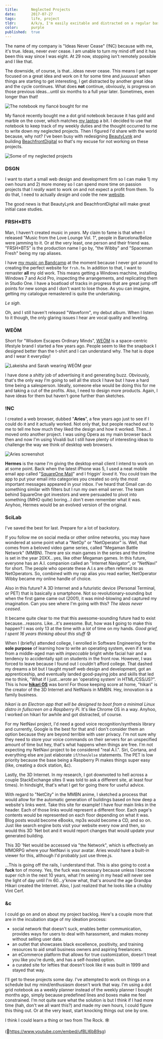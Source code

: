 ```yaml
---
title:      Neglected Projects
date:       2017-07-27
tags:       life, project
tldr:       A/k/a, I'm easily excitable and distracted on a regular basis.
color:      purple
published:  true
---
```


The name of my company is "Ideas Never Cease" (!NC) because with me, it's true. Ideas, never *ever* cease. I am unable to turn my mind off and it has been this way since I was eight. At 29 now, stopping isn't remotely possible and I like that.

The downside, of course, is that...ideas never cease. This means I get super focused on a great idea and work on it for some time and *juuuuust* when things are starting to get interesting, I get distracted by another great idea and the cycle continues. What does **not** continue, obviously, is progress on those previous ideas...until six months to a full year later. Sometimes, even longer than that!

![The notebook my fiancé bought for me](🖼01.jpg)

My fiancé recently bought me a dot grid notebook because it has gold and marble on the cover, which matches [my laptop](/thoughts/2017/macbook-pro-review "My 'MacBook Pro (Late 2016) review'") a bit. I decided to use that notebook to keep track of my weekly duties and the thought occurred to me to write down my neglected projects. Then I figured I'd share with the world because, why not? I've been busy with redesigning [BeautyLynk](https://beautylynk.com "Beauty, on your time") and building [BeachfrontDigital](https://beachfront.digital "Easy domain management") so that's my excuse for not working on these projects.

![Some of my neglected projects](🖼02.jpg)



### DSGN
I want to start a small web design and development firm so I can make 1) my own hours and 2) more money so I can spend more time on passion projects that I *really* want to work on and not expect a profit from them. To do that, I need to actually *design* and code the new [website](https://dsgn.io "My design portfolio, revamp...soon? At some point though, definitely.").

The good news is that BeautyLynk and BeachfrontDigital will make great initial case studies.



### FRSH&times;BTS
Man, I haven't created music in *years*. My claim to fame is that when I released "Music from the Love Lounge Vol. 1", people in Barcelona/Belize were jamming to it. Or at the very least, one person and their friend was. "FRSH&times;BTS" is the production name I go by, "the Wibby" and "Spaceman Fresh" being my rap aliases.

I have [my music on Bandcamp](https://thewibby.bandcamp.com "the Wibby on Bandcamp") at the moment because I never got around to creating the perfect website for `frsh.fm`. In addition to that, I want to remaster **all** my old work. This means getting a Windows machine, installing Windows 7 and Acid Pro, inspecting the arrangements, and replicating them in Studio One. I have a boatload of tracks in progress that are great jump off points for new songs and I don't want to lose those. As you can imagine, getting my catalogue remastered is quite the undertaking.

*Le sigh*.

Oh, and I still haven't released "Waveform", my debut album. When I listen to it though, the only glaring issues I hear are vocal quality and leveling.



### WEÖM
Short for "Wisdom Escapes Ordinary Minds", [WEÖM](https://weom.space "Offical site of WEÖM") is a space-centric lifestyle brand I started a few years ago. People seem to like the snapback I designed better than the t-shirt and I can understand why. The hat is dope and I wear it everyday!

![Lakeisha and Sarah wearing WEÖM gear](🖼03.jpg)

I have done a *shitty* job of advertising it and generating buzz. Obviously, that's the only way I'm going to sell all the stock I have but I have a hard time being a salesperson. Ideally, someone else would be doing this for me and taking a cut of the profits. Also, I need to design more products. Again, I have ideas for them but haven't gone further than sketches.



### !NC
I created a web browser, dubbed "**Aries**", a few years ago just to see if I could do it and it actually worked. Not only that, but people reached out to me to tell me how much they liked the design and how it worked. Then...I moved onto another project. I was using Opera as my main browser back then and now I'm using Vivaldi but I still have plenty of interesting ideas to challenge the way we think of desktop web browsers.

![Aries screenshot](🖼04.png)

**Hermes** is the name I'm giving the desktop email client I intend to work on at some point. Back when the latest iPhone was 5, I used a neat mobile email app called "[SquareOne Mail](https://techcrunch.com/2014/03/05/squareone-for-iphone-organizes-your-email-gives-you-better-control-over-notifications "TechCrunch article about SquareOne Mail")" and I friggin' *loved* it. You could train the app to put your email into categories you created so only the *most* important messages appeared in your inbox. I've heard that Gmail can do something similar with filters but I run my own email server. The team behind SquareOne got investors and were persuaded to pivot into something (IMHO quite) boring...I don't even remember what it was. Anyhoo, Hermes would be an evolved version of the original.



### SciLab
I've saved the best for last. Prepare for a lot of backstory.

If you follow me on social media or other online networks, you may have wondered at some point what a "NetOp" or "NetOperator" is. Well, that comes from a beloved video game series, called "Megaman Battle Network" (MMBN). There are six main games in the series and the timeline is set in the year 20XX...yes, like other Megaman games. In this future, everyone has an A.I. companion called an "Internet Navigator", or "NetNavi" for short. The people who operate these A.I.s are often referred to as NetOperators. So, combined with my rap alias you read earlier, NetOperator Wibby became my online handle of choice.

Also in this future? A 3D Internet and a futuristic device (Personal Terminal, or PET) that is basically a smartphone. Not so revolutionary-sounding but when the first game came out (2001), it was mind-blowing and captured my imagination. Can you see where I'm going with this? *The ideas never ceased.*

It became quite clear to me that this awesome-sounding future had to exist because...reasons. Like...it's awesome. But, how was **I** going to make this happen? I was only 13 at the time with a *lot* of time on my hands. *Good grief, I spent 16 years thinking about this stuff* 😰

When I (briefly) attended college, I enrolled in Software Engineering for the **sole purpose** of learning how to write an operating system, even if it was from a middle-aged man with *impeccable* bright white facial hair and a tendency to accidentally spit on students in the front row. However, I was forced to leave because I found out I couldn't afford college. That dashed my dreams a bit but I taught myself web design and development, got an apprenticeship, and eventually landed good-paying jobs and skills that led me to think, "What if I just...*wrote* an 'operating system' in HTML/CSS/JS?". This is how **[hikari OS](https://hikar.io "hikari OS website")** was born! For those keeping score at home, "hikari" is the creator of the 3D Internet and NetNavis in MMBN. Hey, innovation is a family business.

*hikari is an Electron app that will be designed to boot from a minimal Linux distro in fullscreen on a Raspberry Pi.* It's like Chrome OS in a way. Anyhoo, I worked on hikari for awhile and got distracted, of course.

For my NetNavi project, I'd need a good voice recognition/synthesis library and currently, Google is the best for that and I don't consider them an option because they are beyond terrible with user privacy. I'm not sure why they need to store your voice commands on their servers for an unspecified amount of time but hey, that's what happens when things are free. I'm not expecting my NetNavi project to be considered "real A.I.". Siri, Cortana, and everything else are just elaborate `if`/`then`/`else` statements. The PET is low priority because the base being a Raspberry Pi makes things super easy (like, creating a dock station, &c).

Lastly, the 3D Internet. In my research, I got downvoted to hell across a couple StackExchange sites (I was told to ask a different site, at least four times). In hindsight, that's what I get for going there for useful advice.

With regard to "NetCity" in the MMBN anime, I sketched a process that would allow for the automatic generation of buildings based on how deep a website's links went. Take this site for example! I have four main links in the header. Each of those links would represent a different floor. Each page's contents would be represented on each floor depending on what it was. Blog posts would become eBooks, mp3s would become a CD, and so on. Just like search engine bots visit your website every now and then, so would this 3D 'Net bot and it would report changes that would update your generated building.

This 3D 'Net would be accessed via "the Network", which is effectively an MMORPG where your NetNavi is your avatar. Aries would have a built-in viewer for this, although I'd probably just use three.js.

...This is going off the rails, I understand that. This is also going to cost a **fuck** ton of money. Yes, the fuck was necessary because unless I become super rich in the next 10 years, what I'm seeing in my head will never see the light of day until I'm 60...y'know what, that's around the age Grandpa Hikari created the Internet. Also, I just realized that he looks like a chubby Vint Cerf.



### &c
I could go on and on about my project backlog. Here's a couple more that are in the incubation stage of my ideation process:

- social network that doesn't suck, enables better communication, provides ways for users to deal with harassment, and makes money without selling user data.
- an outlet that showcases black excellence, positivity, and training resources to aid small business owners and aspiring freelancers.
- an eCommerce platform that allows for true customization, doesn't treat you like you're dumb, and has a self-hosted option.
- a curated site for lefties that doesn't look like it was built in 1999 and stayed that way.

I'll get to these projects some day. I've attempted to work on things on a schedule but my mind/enthusiasm doesn't work that way. I'm using a dot grid notebook as a weekly planner instead of the weekly planner I bought months ago, simply because predefined lines and boxes make me feel constrained. I'm not quite sure what the solution is but I think if I had more time (hah, don't we all want this?) and made my own hours, I could figure this thing out. Or at the very least, start knocking things out one by one.

I think I could learn a thing or two from The Rock. 🕸

(📼https://www.youtube.com/embed/ufBLI6bB9sg)
